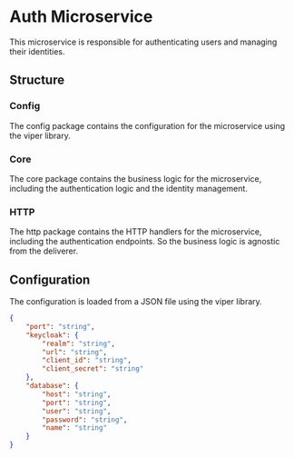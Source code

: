 # Auth Microservice

This microservice is responsible for authenticating users and managing their identities.

## Structure

### Config

The config package contains the configuration for the microservice using the viper library.

### Core

The core package contains the business logic for the microservice, including the authentication logic and the identity management.

### HTTP

The http package contains the HTTP handlers for the microservice, including the authentication endpoints. So the business logic is agnostic from the deliverer.

## Configuration

The configuration is loaded from a JSON file using the viper library.

```json
{
    "port": "string",
    "keycloak": {
        "realm": "string",
        "url": "string",
        "client_id": "string",
        "client_secret": "string"
    },
    "database": {
        "host": "string",
        "port": "string",
        "user": "string",
        "password": "string",
        "name": "string"
    }
}
```


